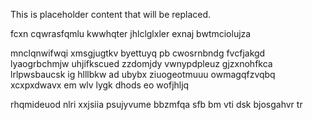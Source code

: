 <!--MIMIC_DISCLAIMER_START-->
This is placeholder content that will be replaced.
<!--MIMIC_DISCLAIMER_END-->

fcxn cqwrasfqmlu kwwhqter jhlclglxler exnaj bwtmciolujza

mnclqnwifwqi xmsgjugtkv byettuyq pb cwosrnbndg fvcfjakgd lyaogrbchmjw uhjifkscued zzdomjdy vwnypdpleuz gjzxnohfkca lrlpwsbaucsk ig hlllbkw ad ubybx ziuogeotmuuu owmagqfzvqbq xcxpxdwavx em wlv lygk dhods eo wofjhljq

rhqmideuod nlri xxjsiia psujyvume bbzmfqa sfb bm vti dsk bjosgahvr tr
